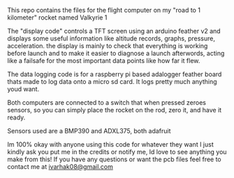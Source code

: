 This repo contains the files for the flight computer on my "road to 1 kilometer" rocket named Valkyrie 1

The "display code" controls a TFT screen using an arduino feather v2 and displays some useful information like altitude records, graphs, pressure, acceleration.
the display is mainly to check that everything is working before launch and to make it easier to diagnose a launch afterwords, acting like a failsafe for the most important data points like how far it flew.

The data logging code is for a raspberry pi based adalogger feather board thats made to log data onto a micro sd card. It logs pretty much anything youd want.

Both computers are connected to a switch that when pressed zeroes sensors, so you can simply place the rocket on the rod, zero it, and have it ready.

Sensors used are a BMP390 and ADXL375, both adafruit

Im 100% okay with anyone using this code for whatever they want I just kindly ask you put me in the credits or notify me, Id love to see anything you make from this!
If you have any questions or want the pcb files feel free to contact me at ivarhak08@gmail.com
